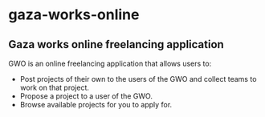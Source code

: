 # gaza-works-online
## Gaza works online freelancing application

GWO is an online freelancing application that allows users to:
- Post projects of their own to the users of the GWO and collect teams to work on that project.
- Propose a project to a user of the GWO.
- Browse available projects for you to apply for.
